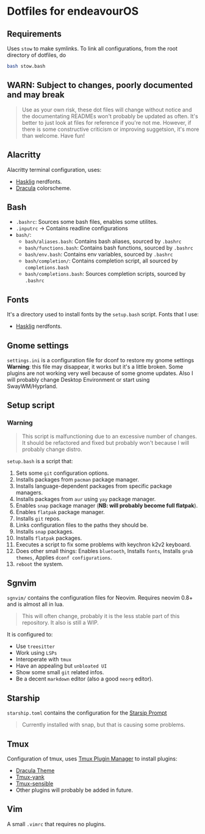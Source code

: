 # Dotfiles for endeavourOS

## Requirements

Uses `stow` to make symlinks.
To link all configurations, from the root directory of dotfiles, do

```bash
bash stow.bash
```

## WARN: Subject to changes, poorly documented and may break

> Use as your own risk, these dot files will change without notice and the
> documentating READMEs won't probably be updated as often.
> It's better to just look at files for reference if you're not me.
> However, if there is some constructive criticism or improving suggetsion,
> it's more than welcome. Have fun!

## Alacritty

Alacritty terminal configuration, uses:

* [Hasklig](https://www.programmingfonts.org/#hasklig) nerdfonts.
* [Dracula](https://draculatheme.com/alacritty) colorscheme.

## Bash

* `.bashrc`: Sources some bash files, enables some utilites.
* `.inputrc` -> Contains readline configurations
* `bash/`:
  - `bash/aliases.bash`: Contains bash aliases, sourced by `.bashrc`
  - `bash/functions.bash`: Contains bash functions, sourced by `.bashrc`
  - `bash/env.bash`: Contains env variables, sourced by `.bashrc`
  - `bash/completion/`: Contains completion script, all sourced by `completions.bash`
  - `bash/completions.bash`: Sources completion scripts, sourced by `.bashrc`

## Fonts

It's a directory used to install fonts by the `setup.bash` script.
Fonts that I use:

* [Hasklig](https://www.programmingfonts.org/#hasklig) nerdfonts.

## Gnome settings

`settings.ini` is a configuration file for dconf to restore my gnome settings
**Warning**: this file may disappear, it works but it's a little broken.
Some plugins are not working very well because of some gnome updates.
Also I will probably change Desktop Environment or start using SwayWM/Hyprland.

## Setup script

### Warning

> This script is malfunctioning due to an excessive number of changes.
> It should be refactored and fixed but probably won't because I will
> probably change distro.

`setup.bash` is a script that:

1. Sets some `git` configuration options.
2. Installs packages from `pacman` package manager.
3. Installs language-dependent packages from specific package managers.
4. Installs packages from `aur` using `yay` package manager.
5. Enables `snap` package manager (**NB: will probably become full flatpak**).
6. Enables `flatpak` package manager.
7. Installs `git` repos.
8. Links configuration files to the paths they should be.
9. Installs `snap` packages.
10. Installs `flatpak` packages.
11. Executes a script to fix some problems with keychron k2v2 keyboard.
12. Does other small things: Enables `bluetooth`, Installs `fonts`,
 Installs `grub themes`, Applies `dconf configurations`.
13. `reboot` the system.

## Sgnvim

`sgnvim/` contains the configuration files for Neovim.
Requires neovim 0.8+ and is almost all in lua.
> This will often change, probably it is the less stable part of this repository.
> It also is still a WIP.

It is configured to:

* Use `treesitter`
* Work using `LSPs`
* Interoperate with `tmux`
* Have an appealing but `unbloated UI`
* Show some small `git` related infos.
* Be a decent `markdown` editor (also a good `neorg` editor).

## Starship

`starship.toml` contains the configuration for the [Starsip Prompt](https://starship.rs/)
> Currently installed with snap, but that is causing some problems.

## Tmux

Configuration of tmux, uses [Tmux Plugin Manager](https://github.com/tmux-plugins/tpm)
to install plugins:

* [Dracula Theme](https://draculatheme.com/tmux)
* [Tmux-yank](https://github.com/tmux-plugins/tmux-yank)
* [Tmux-sensible](https://github.com/tmux-plugins/tmux-sensible)
* Other plugins will probably be added in future.

## Vim

A small `.vimrc` that requires no plugins.
